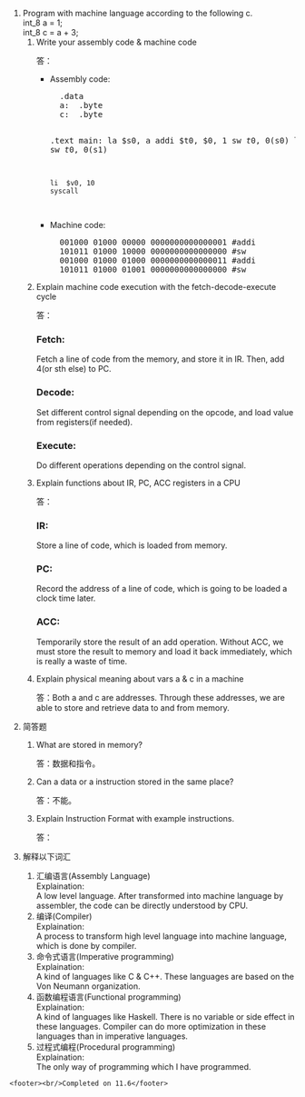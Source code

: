 <html lang="en">

<head>
	<meta charset="utf-8" />
	<title>作业7</title>
	<link type="text/css" href="homework.css" rel="stylesheet" media="screen" />
</head>

<body>
	<div>
		<ol>
			<li>
				Program with machine language according to the following c.<br />
				int_8 a = 1;<br />
				int_8 c = a + 3;
				<ol>
					<li>
						Write your assembly code & machine code<br />
						<p>答：</p>
						<ul>
							<li>
								Assembly code:<br />
<pre>
  .data
  a:  .byte
  c:  .byte

  .text
  main:
    la  $s0, a
    addi  $t0, $0, 1
    sw  $t0, 0($s0)
    la  $s1, c
    addi  $t0, $t0, 3
    sw  $t0, 0($s1)

    li  $v0, 10
    syscall
</pre>
							</li>
							<li>
								Machine code:<br />
<pre>
  001000 01000 00000 0000000000000001 #addi
  101011 01000 10000 0000000000000000 #sw
  001000 01000 01000 0000000000000011 #addi
  101011 01000 01001 0000000000000000 #sw
</pre>
							</li>
						</ul>
					</li>
					<li>
						Explain machine code execution with the fetch-decode-execute cycle<br />
						<p>答：</p>	
							<h3>Fetch:</h3>
							<p>Fetch a line of code from the memory, and store it in IR. Then, add 4(or sth else) to PC.</p>
							<h3>Decode:</h3>
							<p>Set different control signal depending on the opcode, and load value from registers(if needed).</p>
							<h3>Execute:</h3>
							<p>Do different operations depending on the control signal.</p>
					</li>
					<li>
						Explain functions about IR, PC, ACC registers in a CPU<br />
						<p>答：</p>			
							<h3>IR:</h3>
							<p>Store a line of code, which is loaded from memory.</p>
							<h3>PC:</h3>
							<p>Record the address of a line of code, which is going to be loaded a clock time later.</p>
							<h3>ACC:</h3>
							<p>Temporarily store the result of an add operation. Without ACC, we must store the result to memory and load it back immediately, which is really a waste of time.</p>
					</li>
					<li>
						Explain physical meaning about vars a & c in a machine<br />
						<p>答：Both a and c are addresses. Through these addresses, we are able to store and retrieve data to and from memory.</p>
					</li>
				</ol>
			</li>
			<li>简答题</li>
				<ol>
					<li>
						What are stored in memory?<br />
						<p>答：数据和指令。</p>
					</li>
					<li>
						Can a data or a instruction stored in the same place?<br />
						<p>答：不能。</p>
					</li>
					<li>
						Explain Instruction Format with example instructions.<br />
						<p>答：</p>
					</li>
				</ol>
			<li>解释以下词汇</li>
				<ol>
					<li>
						汇编语言(Assembly Language)<br />
						Explaination:<br />
						A low level language. After transformed into machine language by assembler, the code can be directly understood by CPU.
					</li>
					<li>
						编译(Compiler)<br />
						Explaination:<br />
						A process to transform high level language into machine language, which is done by compiler.
					</li>
					<li>
						命令式语言(Imperative programming)<br />
						Explaination:<br />
						A kind of languages like C & C++. These languages are based on the Von Neumann organization.
					</li>
					<li>
						函数编程语言(Functional programming)<br />
						Explaination:<br />
						A kind of languages like Haskell. There is no variable or side effect in these languages. Compiler can do more optimization in these languages than in imperative languages.
					</li>
					<li>
						过程式编程(Procedural programming)<br />
						Explaination:<br />
						The only way of programming which I have programmed.
					</li>
				</ol>
			</li>
		</ol>
	</div><!--正文-->

	<footer><br/>Completed on 11.6</footer>
</body>
</html>
